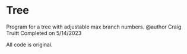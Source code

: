# Tree
Program for a tree with adjustable max branch numbers.
@author Craig Truitt
Completed on 5/14/2023

All code is original.
